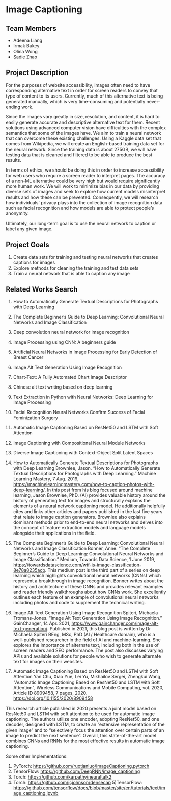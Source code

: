 # Image Captioning

## Team Members
+ Adeena Liang
+ Irmak Bukey
+ Olina Wong
+ Sadie Zhao

## Project Description

For the purposes of website accessibility, images often need to have corresponding alternative text in order for screen readers to convey that type of content to its users. Currently, much of this alternative text is being generated manually, which is very time-consuming and potentially never-ending work. 

Since the images vary greatly in size, resolution, and content, it is hard to easily generate accurate and descriptive alternative text for them. Recent solutions using advanced computer vision have difficulties with the complex semantics that some of the images have. 
We aim to train a neural network that can overcome these existing challenges. Using a Kaggle data set that comes from Wikipedia, we will create an English-based training data set for the neural network. Since the training data is about 275GB, we will have testing data that is cleaned and filtered to be able to produce the best results.

In terms of ethics, we should be doing this in order to increase accessibility for web users who require a screen reader to interpret pages. The accuracy of a non-ML alternative could be very high but would require significantly more human work. We will work to minimize bias in our data by providing diverse sets of images and seek to explore how current models misinterpret results and how these can be prevented. Consequently, we will research how individuals' privacy plays into the collection of image recognition data such as facial recognition and how models are able to protect people’s anonymity. 

Ultimately, our long-term goal is to use the neural network to caption or label any given image.

## Project Goals

1. Create data sets for training and testing neural networks that creates captions for images
2. Explore methods for cleaning the training and test data sets
3. Train a neural network that is able to caption any image

## Related Works Search
1. How to Automatically Generate Textual Descriptions for Photographs with Deep Learning
2. The Complete Beginner’s Guide to Deep Learning: Convolutional Neural Networks and Image Classification
3. Deep convolution neural network for image recognition
4. Image Processing using CNN: A beginners guide
5. Artificial Neural Networks in Image Processing for Early Detection of Breast Cancer
6. Image Alt Text Generation Using Image Recognition
7. Chart-Text: A Fully Automated Chart Image Descriptor
8. Chinese alt text writing based on deep learning
9. Text Extraction in Python with Neural Networks: Deep Learning for Image Processing
10. Facial Recognition Neural Networks Confirm Success of Facial Feminization Surgery
11. Automatic Image Captioning Based on ResNet50 and LSTM with Soft Attention
12. Image Captioning with Compositional Neural Module Networks
13. Diverse Image Captioning with Context-Object Split Latent Spaces


1. How to Automatically Generate Textual Descriptions for Photographs with Deep Learning
Brownlee, Jason. “How to Automatically Generate Textual Descriptions for Photographs with Deep Learning.” Machine Learning Mastery, 7 Aug. 2019, https://machinelearningmastery.com/how-to-caption-photos-with-deep-learning/. 
In this post from his blog focused around machine learning, Jason Brownlee, PhD. (AI) provides valuable history around the history of generating text for images and structurally explains the elements of a neural network captioning model. He additionally helpfully cites and links other articles and papers published in the last five years that relate to image caption generators. Brownlee also explains dominant methods prior to end-to-end neural networks and delves into the concept of feature extraction models and language models alongside their applications in the field.

2.  The Complete Beginner’s Guide to Deep Learning: Convolutional Neural Networks and Image Classification
Bonner, Anne. “The Complete Beginner’s Guide to Deep Learning: Convolutional Neural Networks and Image Classification.” Medium, Towards Data Science, 1 June 2019, https://towardsdatascience.com/wtf-is-image-classification-8e78a8235acb. 
This medium post is the third part of a series on deep learning which highlights convolutional neural networks (CNNs) which represent a breakthrough in image recognition. Bonner writes about the history and architecture of these CNNs and provides relevant examples and reader friendly walkthroughs about how CNNs work. She excellently outlines each feature of an example of convolutional neural networks including photos and code to supplement the technical writing.
6. Image Alt Text Generation Using Image Recognition
Spiteri, Michaela Tromans-Jones. “Image Alt Text Generation Using Image Recognition.” GainChanger, 14 Apr. 2021, https://www.gainchanger.com/image-alt-text-generation/. 
Published in 2021, this blog post is written by Dr Michaela Spiteri BEng, MSc, PhD (AI / Healthcare domain), who is a well-published researcher in the field of AI and machine-learning. She explores the importance of alternate text, including both in the use of screen readers and SEO performance. The post also discusses varying APIs and available solutions for people who wish to generate alternate text for images on their websites.
11. Automatic Image Captioning Based on ResNet50 and LSTM with Soft Attention
Yan Chu, Xiao Yue, Lei Yu, Mikhailov Sergei, Zhengkui Wang, "Automatic Image Captioning Based on ResNet50 and LSTM with Soft Attention", Wireless Communications and Mobile Computing, vol. 2020, Article ID 8909458, 7 pages, 2020. https://doi.org/10.1155/2020/8909458

This research article published in 2020 presents a joint model based on ResNet50 and LSTM with soft attention to be used for automatic image captioning. The authors utilize one encoder, adopting ResNet50, and one decoder, designed with LSTM, to create an “extensive representation of the given image” and to “selectively focus the attention over certain parts of an image to predict the next sentence”. Overall, this state-of-the-art model combines CNNs and RNNs for the most effective results in automatic image captioning.


Some other Implementations:
1) PyTorch: https://github.com/ruotianluo/ImageCaptioning.pytorch
2) TensorFlow: https://github.com/DeepRNN/image_captioning
3) Torch: https://github.com/karpathy/neuraltalk2
4) Torch: https://github.com/jcjohnson/densecap
5)TensorFlow: https://github.com/tensorflow/docs/blob/master/site/en/tutorials/text/image_captioning.ipynb
